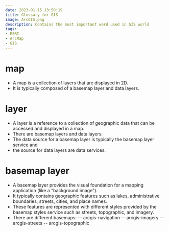 ```yaml
---
date: 2023-01-15 13:50:19
title: Glossary for GIS
image: ArcGIS.png
description: Contains the most important word used in GIS world
tags: 
- ESRI
- ArcMap
- GIS
---
```


# map

- A map is a collection of layers that are displayed in 2D. 
- It is typically composed of a basemap layer and data layers.

# layer

- A layer is a reference to a collection of geographic data that can be accessed and displayed in a map. 
- There are basemap layers and data layers. 
- The data source for a basemap layer is typically the basemap layer service and 
- the source for data layers are data services.

# basemap layer

- A basemap layer provides the visual foundation for a mapping application (like a "background image"). 
- It typically contains geographic features such as lakes, administrative boundaries, streets, cities, and place names.
- These features are represented with different styles provided by the basemap styles service such as streets, topographic, and imagery. 
- There are different basemaps:
-- arcgis-navigation
-- arcgis-imagery
-- arcgis-streets 
-- arcgis-topographic